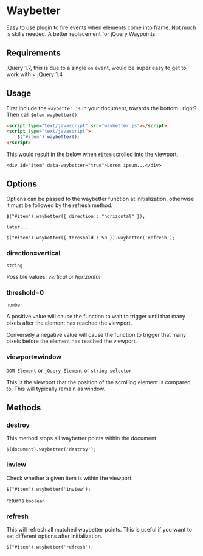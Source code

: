 Waybetter
=========

Easy to use plugin to fire events when elements come into frame. Not much js skills needed. A better replacement for jQuery Waypoints.


Requirements 
------------

jQuery 1.7, this is due to a single `on` event, would be super easy to get to work with < jQuery 1.4


Usage
------

First include the `waybetter.js` in your document, towards the bottom...right? Then call `$elem.waybetter()`.

```html
<script type="text/javascript" src="waybetter.js"></script>
<script type="text/javascript">
	$("#item").waybetter();
</script>
```

This would result in the below when `#item` scrolled into the viewport.

```
<div id="item" data-waybetter="true">Lorem ipsum...</div>
```


Options
-------

Options can be passed to the waybetter function at initialization, otherwise it must be followed by the refresh method.

```
$("#item").waybetter({ direction : "horizontal" });

later...

$("#item").waybetter({ threshold : 50 }).waybetter('refresh');
```

### direction=vertical

`string`

Possible values: *vertical* or *horizontal*



### threshold=0

`number`

A positive value will cause the function to wait to trigger until that many pixels after the element has reached the viewport.

Conversely a negative value will cause the function to trigger that many pixels before the element has reached the viewport.



### viewport=window

`DOM Element` or `jQuery Element` or `string selector`

This is the viewport that the position of the scrolling element is compared to. This will typically remain as window.



Methods
-------

### destroy

This method stops all waybetter points within the document

```
$(document).waybetter('destroy');
```

### inview

Check whether a given item is within the viewport.  

```
$("#item").waybetter('inview');
```

returns `boolean`


### refresh

This will refresh all matched waybetter points. This is useful if you want to set different options after initialization.  

```
$("#item").waybetter('refresh');
```

